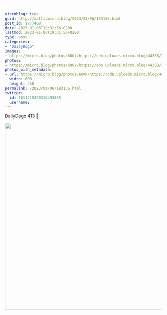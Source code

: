 ```yaml
---

microblog: true
guid: http://matti.micro.blog/2023/01/06/193156.html
post_id: 1777408
date: 2023-01-06T19:31:56+0200
lastmod: 2023-01-06T19:31:56+0200
type: post
categories:
- "DailyDogo"
images:
- https://micro.blog/photos/600x/https://cdn.uploads.micro.blog/44388/2023/0587642cca.jpg
photos:
- https://micro.blog/photos/600x/https://cdn.uploads.micro.blog/44388/2023/0587642cca.jpg
photos_with_metadata:
- url: https://micro.blog/photos/600x/https://cdn.uploads.micro.blog/44388/2023/0587642cca.jpg
  width: 600
  height: 450
permalink: /2023/01/06/193156.html
twitter:
  id: 1611415320316493835
  username:
---
```

DailyDogo 413 🐶

<img src="/media/uploads/2023/0587642cca.jpg" width="600" alt="" />
